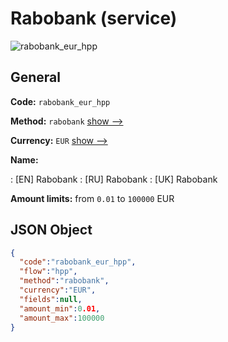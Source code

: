 
# Rabobank (service) 
![rabobank_eur_hpp](https://static.openfintech.io/payment_methods/rabobank_eur_hpp/logo.svg?w=400&c=v0.59.26#w200)  

## General 
 
**Code:** `rabobank_eur_hpp` 
 
**Method:** `rabobank` 
 [show -->](/payment-methods/rabobank/) 
 
**Currency:** `EUR` [show -->](/currencies/EUR/) 
 
**Name:** 
 
:	[EN] Rabobank 
:	[RU] Rabobank 
:	[UK] Rabobank 
 
**Amount limits:** from `0.01` to `100000` EUR 

## JSON Object 

```json
{
  "code":"rabobank_eur_hpp",
  "flow":"hpp",
  "method":"rabobank",
  "currency":"EUR",
  "fields":null,
  "amount_min":0.01,
  "amount_max":100000
}
```  
